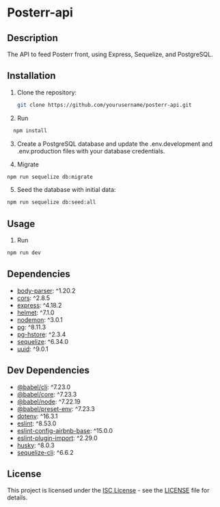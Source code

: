 # Posterr-api

## Description

The API to feed Posterr front, using Express, Sequelize, and PostgreSQL.

## Installation

1. Clone the repository:

   ```bash
   git clone https://github.com/yourusername/posterr-api.git
   ```

2. Run

```bash
  npm install
```

3. Create a PostgreSQL database and update the .env.development and .env.production files with your database credentials.

4. Migrate
```bash
npm run sequelize db:migrate
```

5. Seed the database with initial data:

```bash
npm run sequelize db:seed:all
```

## Usage

1. Run
```bash
npm run dev
```


## Dependencies

- [body-parser](https://www.npmjs.com/package/body-parser): ^1.20.2
- [cors](https://www.npmjs.com/package/cors): ^2.8.5
- [express](https://www.npmjs.com/package/express): ^4.18.2
- [helmet](https://www.npmjs.com/package/helmet): ^7.1.0
- [nodemon](https://www.npmjs.com/package/nodemon): ^3.0.1
- [pg](https://www.npmjs.com/package/pg): ^8.11.3
- [pg-hstore](https://www.npmjs.com/package/pg-hstore): ^2.3.4
- [sequelize](https://www.npmjs.com/package/sequelize): ^6.34.0
- [uuid](https://www.npmjs.com/package/uuid): ^9.0.1


## Dev Dependencies

- [@babel/cli](https://www.npmjs.com/package/@babel/cli): ^7.23.0
- [@babel/core](https://www.npmjs.com/package/@babel/core): ^7.23.3
- [@babel/node](https://www.npmjs.com/package/@babel/node): ^7.22.19
- [@babel/preset-env](https://www.npmjs.com/package/@babel/preset-env): ^7.23.3
- [dotenv](https://www.npmjs.com/package/dotenv): ^16.3.1
- [eslint](https://www.npmjs.com/package/eslint): ^8.53.0
- [eslint-config-airbnb-base](https://www.npmjs.com/package/eslint-config-airbnb-base): ^15.0.0
- [eslint-plugin-import](https://www.npmjs.com/package/eslint-plugin-import): ^2.29.0
- [husky](https://www.npmjs.com/package/husky): ^8.0.3
- [sequelize-cli](https://www.npmjs.com/package/sequelize-cli): ^6.6.2


## License

This project is licensed under the [ISC License](LICENSE) - see the [LICENSE](LICENSE) file for details.


